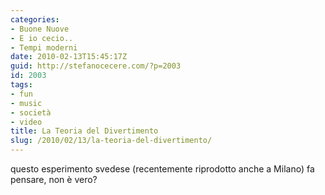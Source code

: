 ```yaml
---
categories:
- Buone Nuove
- E io cecio..
- Tempi moderni
date: 2010-02-13T15:45:17Z
guid: http://stefanocecere.com/?p=2003
id: 2003
tags:
- fun
- music
- società
- video
title: La Teoria del Divertimento
slug: /2010/02/13/la-teoria-del-divertimento/
---
```


questo esperimento svedese (recentemente riprodotto anche a Milano) fa pensare, non è vero?